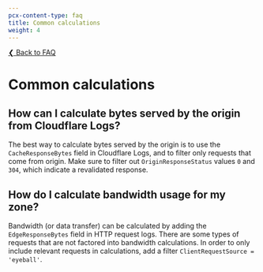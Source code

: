 ```yaml
---
pcx-content-type: faq
title: Common calculations
weight: 4
---
```


[❮ Back to FAQ](/faq)

# Common calculations

## How can I calculate bytes served by the origin from Cloudflare Logs?

The best way to calculate bytes served by the origin is to use the `CacheResponseBytes` field in Cloudflare Logs, and to filter only requests that come from origin. Make sure to filter out `OriginResponseStatus` values `0` and `304`, which indicate a revalidated response.

## How do I calculate bandwidth usage for my zone?

Bandwidth (or data transfer) can be calculated by adding the `EdgeResponseBytes` field in HTTP request logs. There are some types of requests that are not factored into bandwidth calculations. In order to only include relevant requests in calculations, add a filter `ClientRequestSource = 'eyeball'`.